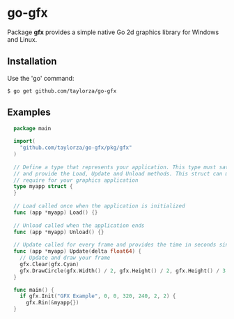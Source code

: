 # go-gfx

Package **gfx** provides a simple native Go 2d graphics library for Windows and Linux.

## Installation

Use the 'go' command:

    $ go get github.com/taylorza/go-gfx
    
## Examples

```go
  package main
  
  import(
    "github.com/taylorza/go-gfx/pkg/gfx"
  )
  
  // Define a type that represents your application. This type must satisfy the Application interface
  // and provide the Load, Update and Unload methods. This struct can maintain any additional state you 
  // require for your graphics application
  type myapp struct {
  }
  
  // Load called once when the application is initialized
  func (app *myapp) Load() {}
  
  // Unload called when the application ends
  func (app *myapp) Unload() {}
  
  // Update called for every frame and provides the time in seconds since the last frame update
  func (app *myapp) Update(delta float64) {
    // Update and draw your frame
    gfx.Clear(gfx.Cyan)
    gfx.DrawCircle(gfx.Width() / 2, gfx.Height() / 2, gfx.Height() / 3, gfx.Red)
  }

  func main() {
    if gfx.Init("GFX Example", 0, 0, 320, 240, 2, 2) {
      gfx.Rin(&myapp{})
  }
```
